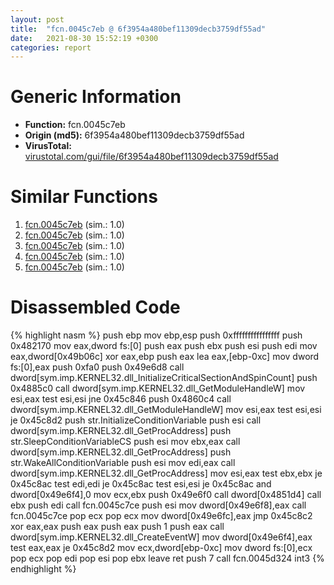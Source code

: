 ```yaml
---
layout: post
title:  "fcn.0045c7eb @ 6f3954a480bef11309decb3759df55ad"
date:   2021-08-30 15:52:19 +0300
categories: report
---
```


# Generic Information
- **Function:** fcn.0045c7eb
- **Origin (md5):** 6f3954a480bef11309decb3759df55ad
- **VirusTotal:** [virustotal.com/gui/file/6f3954a480bef11309decb3759df55ad][virustotal_ref]



# Similar Functions

1. [fcn.0045c7eb][similar_1_ref] (sim.: 1.0)
2. [fcn.0045c7eb][similar_2_ref] (sim.: 1.0)
3. [fcn.0045c7eb][similar_3_ref] (sim.: 1.0)
4. [fcn.0045c7eb][similar_4_ref] (sim.: 1.0)
5. [fcn.0045c7eb][similar_5_ref] (sim.: 1.0)


# Disassembled Code

{% highlight nasm %}
push ebp
mov ebp,esp
push 0xffffffffffffffff
push 0x482170
mov eax,dword fs:[0]
push eax
push ebx
push esi
push edi
mov eax,dword[0x49b06c]
xor eax,ebp
push eax
lea eax,[ebp-0xc]
mov dword fs:[0],eax
push 0xfa0
push 0x49e6d8
call dword[sym.imp.KERNEL32.dll_InitializeCriticalSectionAndSpinCount]
push 0x4885c0
call dword[sym.imp.KERNEL32.dll_GetModuleHandleW]
mov esi,eax
test esi,esi
jne 0x45c846
push 0x4860c4
call dword[sym.imp.KERNEL32.dll_GetModuleHandleW]
mov esi,eax
test esi,esi
je 0x45c8d2
push str.InitializeConditionVariable
push esi
call dword[sym.imp.KERNEL32.dll_GetProcAddress]
push str.SleepConditionVariableCS
push esi
mov ebx,eax
call dword[sym.imp.KERNEL32.dll_GetProcAddress]
push str.WakeAllConditionVariable
push esi
mov edi,eax
call dword[sym.imp.KERNEL32.dll_GetProcAddress]
mov esi,eax
test ebx,ebx
je 0x45c8ac
test edi,edi
je 0x45c8ac
test esi,esi
je 0x45c8ac
and dword[0x49e6f4],0
mov ecx,ebx
push 0x49e6f0
call dword[0x4851d4]
call ebx
push edi
call fcn.0045c7ce
push esi
mov dword[0x49e6f8],eax
call fcn.0045c7ce
pop ecx
pop ecx
mov dword[0x49e6fc],eax
jmp 0x45c8c2
xor eax,eax
push eax
push eax
push 1
push eax
call dword[sym.imp.KERNEL32.dll_CreateEventW]
mov dword[0x49e6f4],eax
test eax,eax
je 0x45c8d2
mov ecx,dword[ebp-0xc]
mov dword fs:[0],ecx
pop ecx
pop edi
pop esi
pop ebx
leave 
ret 
push 7
call fcn.0045d324
int3 
{% endhighlight %}


[similar_1_ref]: /report/fcn.0045c7eb@f47bfed80cd39ec1aff63db618c8814f
[similar_2_ref]: /report/fcn.0045c7eb@394c28c779b535ac47055481e5ab2427
[similar_3_ref]: /report/fcn.0045c7eb@da55f6ad71c51a7bfc62709434cb3d45
[similar_4_ref]: /report/fcn.0045c7eb@cd64783198de5872d050db281b6d529b
[similar_5_ref]: /report/fcn.0045c7eb@985d3a961f1a2ad37039ba25bf21c0ee
[virustotal_ref]: https://www.virustotal.com/gui/file/6f3954a480bef11309decb3759df55ad
